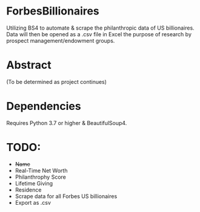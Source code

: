 # ForbesBillionaires
Utilizing BS4 to automate &amp; scrape the philanthropic data of US billionaires. Data will then be opened as a .csv file in Excel the purpose of research by prospect management/endowment groups. 

# Abstract
(To be determined as project continues)

# Dependencies
Requires Python 3.7 or higher & BeautifulSoup4.

# TODO:
* ~~Name~~
* Real-Time Net Worth
* Philanthrophy Score
* Lifetime Giving 
* Residence
* Scrape data for all Forbes US billionaires
* Export as .csv
